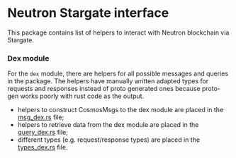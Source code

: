 # Neutron Stargate interface

This package contains list of helpers to interact with Neutron blockchain via Stargate.

### Dex module

For the `dex` module, there are helpers for all possible messages and queries in the package. The helpers have manually written adapted types for requests and responses instead of proto generated ones because proto-gen works poorly with rust code as the output.

- helpers to construct CosmosMsgs to the dex module are placed in the [msg_dex.rs](https://github.com/neutron-org/neutron-sdk/tree/main/packages/neutron-sdk/src/stargate/dex/msg.rs) file;
- helpers to retrieve data from the dex module are placed in the [query_dex.rs](https://github.com/neutron-org/neutron-sdk/tree/main/packages/neutron-sdk/src/stargate/dex/query.rs) file;
- different types (e.g. request/response types) are placed in the [types_dex.rs](https://github.com/neutron-org/neutron-sdk/tree/main/packages/neutron-sdk/src/stargate/dex/types.rs) file.
